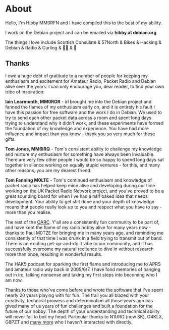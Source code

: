 # About

Hello, I'm Hibby MM0RFN and I have compiled this to the best of my ability.

I work on the Debian project and can be emailed via **hibby at debian.org**

The things I love include Scottish Consulate & 57North & Bikes & Hacking & Debian & Radio & Curling & 🏳️‍🌈 & 🦊

## Thanks

I owe a huge debt of gratitude to a number of people for keeping my enthusiasm and excitement for Amateur Radio, Packet Radio and Debian alive over the years. I can only encourage you, dear reader, to find your own tribe of inspiration:

**Iain Learmonth, MM0ROR** - irl brought me into the Debian project and fanned the flames of my enthusiasm early on, and it is entirely his fault I have this passion for free software and the work I do in Debian. We used to try to send each other packet data across a room and spent long days trying to understand why it didn't work, and these experiments have formed the foundation of my knowledge and experience. You have had more influence and impact than you know - thank you so very much for these gifts.

**Tom Jones, MM6IRQ** - Tom's consistent ability to challenge my knowledge and nurture my enthusiasm for something have always been invaluable. There are very few other people I would be so happy to spend long days sat together in silence working on equally stupid ventures - for this, and many other reasons, you are my dearest friend.

**Tom Fanning M0LTE** - Tom's continued enthusiasm and knowledge of packet radio has helped keep mine alive and developing during our time working on the UK Packet Radio Network project, and you've proved to be a great sounding board for when I've had a half baked idea that needs development. Your ability to get shit done and your depth of knowledge means that people really look up to you and respect what you have to say - more than you realise.

The rest of the [OARC](https://oarc.uk). Y'all are a consistently fun community to be part of, and have kept the flame of my radio hobby alive for many years now - thanks to Paul M0TZE for bringing me in many years ago, and reminding me consistently of that time I was drunk in a field trying to transmit out of band. There is an exciting get-up-and-do it vibe to our community, and it has successfully overcome my natural recitence to dive in without research more than once, resulting in wonderful results.

The HAK5 podcast for sparking the first flame and introducing me to APRS and amateur radio way back in 2005/6/7. I have fond memories of hanging out in irc, talking nonsense and taking my first steps into becoming who I am now.

Thanks to those who've come before and wrote the software that I've spent nearly 20 years playing with for fun. The trail you all blazed with your creativity, technical prowess and determination all those years ago has gived many of us years of fun challenges and built a foundation for the future of our hobby. The depth of your understanding and technical ability will never fail to boil my head. Particular thanks to N1URO (now SK), G4KLX, G8PZT and [many more](https://salsa.debian.org/debian-hamradio-team/ax25-apps/-/blob/master/debian/copyright) who I haven't interacted with directly.
